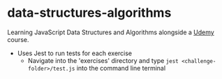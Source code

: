 # data-structures-algorithms

Learning JavaScript Data Structures and Algorithms alongside a [Udemy](https://www.udemy.com/coding-interview-bootcamp-algorithms-and-data-structure) course.

* Uses Jest to run tests for each exercise
  * Navigate into the 'exercises' directory and type ```jest <challenge-folder>/test.js``` into the command line terminal
